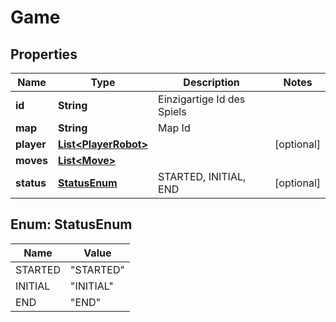 # Game

## Properties
Name | Type | Description | Notes
------------ | ------------- | ------------- | -------------
**id** | **String** | Einzigartige Id des Spiels | 
**map** | **String** | Map Id | 
**player** | [**List&lt;PlayerRobot&gt;**](PlayerRobot.md) |  |  [optional]
**moves** | [**List&lt;Move&gt;**](Move.md) |  | 
**status** | [**StatusEnum**](#StatusEnum) | STARTED, INITIAL, END |  [optional]

<a name="StatusEnum"></a>
## Enum: StatusEnum
Name | Value
---- | -----
STARTED | &quot;STARTED&quot;
INITIAL | &quot;INITIAL&quot;
END | &quot;END&quot;
